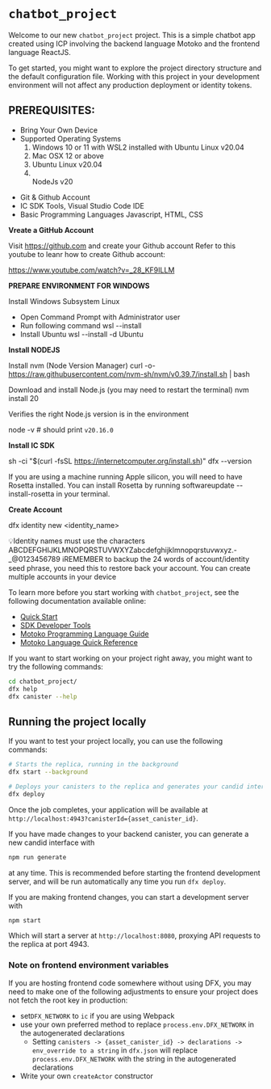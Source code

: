 # `chatbot_project`

Welcome to our new `chatbot_project` project. This is a simple chatbot app created using ICP involving the backend language Motoko and the frontend language ReactJS.

To get started, you might want to explore the project directory structure and the default configuration file. Working with this project in your development environment will not affect any production deployment or identity tokens.

<h2><b></b>PREREQUISITES:</b></h2>
<UL>
<LI>Bring Your Own Device
<LI>Supported Operating Systems
  <OL>
<LI>Windows 10 or 11 with WSL2 installed with Ubuntu Linux v20.04
<LI>Mac OSX 12 or above
<LI>Ubuntu Linux v20.04
<LI></LI>NodeJs v20
  </OL>
</UL>
<UL>
<LI>Git & Github Account
<LI>IC SDK Tools, Visual Studio Code IDE
<LI>Basic Programming Languages
Javascript, HTML, CSS
</UL>
<strong> Vreate a GitHub Account</strong>

Visit https://github.com and create your Github account
Refer to this youtube to leanr how to create Github account:

https://www.youtube.com/watch?v=_28_KF9ILLM

<strong>PREPARE ENVIRONMENT FOR WINDOWS </strong>

Install Windows Subsystem Linux
- Open Command Prompt with Administrator user
- Run following command
wsl --install
- Install Ubuntu 
wsl --install -d Ubuntu

<strong>Install NODEJS</strong>

Install nvm (Node Version Manager)
curl -o- https://raw.githubusercontent.com/nvm-sh/nvm/v0.39.7/install.sh | bash

Download and install Node.js (you may need to restart the terminal)
nvm install 20

Verifies the right Node.js version is in the environment

node -v # should print `v20.16.0`

<strong>Install IC SDK</strong>

sh -ci "$(curl -fsSL https://internetcomputer.org/install.sh)"
dfx --version

If you are using a machine running Apple silicon, you will need to have Rosetta installed. You can install Rosetta by running softwareupdate --install-rosetta in your terminal.

<strong>Create Account</strong>

dfx identity new <identity_name>

💡Identity names must use the characters ABCDEFGHIJKLMNOPQRSTUVWXYZabcdefghijklmnopqrstuvwxyz.-_@0123456789
ℹ️REMEMBER to backup the 24 words of account/identity seed phrase, you need this to restore back your account.
You can create multiple accounts in your device



To learn more before you start working with `chatbot_project`, see the following documentation available online:

- [Quick Start](https://internetcomputer.org/docs/current/developer-docs/setup/deploy-locally)
- [SDK Developer Tools](https://internetcomputer.org/docs/current/developer-docs/setup/install)
- [Motoko Programming Language Guide](https://internetcomputer.org/docs/current/motoko/main/motoko)
- [Motoko Language Quick Reference](https://internetcomputer.org/docs/current/motoko/main/language-manual)

If you want to start working on your project right away, you might want to try the following commands:

```bash
cd chatbot_project/
dfx help
dfx canister --help
```

## Running the project locally

If you want to test your project locally, you can use the following commands:

```bash
# Starts the replica, running in the background
dfx start --background

# Deploys your canisters to the replica and generates your candid interface
dfx deploy
```

Once the job completes, your application will be available at `http://localhost:4943?canisterId={asset_canister_id}`.

If you have made changes to your backend canister, you can generate a new candid interface with

```bash
npm run generate
```

at any time. This is recommended before starting the frontend development server, and will be run automatically any time you run `dfx deploy`.

If you are making frontend changes, you can start a development server with

```bash
npm start
```

Which will start a server at `http://localhost:8080`, proxying API requests to the replica at port 4943.

### Note on frontend environment variables

If you are hosting frontend code somewhere without using DFX, you may need to make one of the following adjustments to ensure your project does not fetch the root key in production:

- set`DFX_NETWORK` to `ic` if you are using Webpack
- use your own preferred method to replace `process.env.DFX_NETWORK` in the autogenerated declarations
  - Setting `canisters -> {asset_canister_id} -> declarations -> env_override to a string` in `dfx.json` will replace `process.env.DFX_NETWORK` with the string in the autogenerated declarations
- Write your own `createActor` constructor
